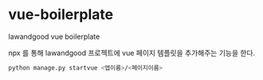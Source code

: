 # vue-boilerplate
lawandgood vue boilerplate

npx 를 통해 lawandgood 프로젝트에 vue 페이지 템플릿을 추가해주는 기능을 한다.  



```bash
python manage.py startvue <앱이름>/<페이지이름>
```
